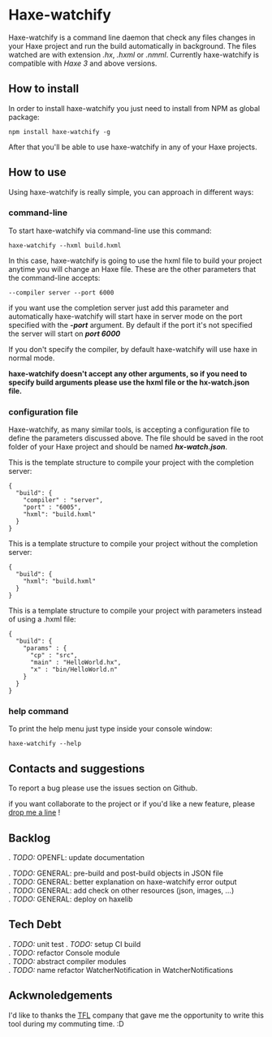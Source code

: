 # Haxe-watchify

Haxe-watchify is a command line daemon that check any files changes in your Haxe project and run the build automatically in background.
The files watched are with extension _.hx_, _.hxml_ or _.nmml_.
Currently haxe-watchify is compatible with _Haxe 3_ and above versions.

## How to install
In order to install haxe-watchify you just need to install from NPM as global package:

```
npm install haxe-watchify -g
```
After that you'll be able to use haxe-watchify in any of your Haxe projects.

## How to use
Using haxe-watchify is really simple, you can approach in different ways:

### command-line
To start haxe-watchify via command-line use this command:

```
haxe-watchify --hxml build.hxml
```

In this case, haxe-watchify is going to use the hxml file to build your project anytime you will change an Haxe file.
These are the other parameters that the command-line accepts:

```
--compiler server --port 6000
```

if you want use the completion server just add this parameter and automatically haxe-watchify will start haxe in server mode on the port specified with the _**-port**_ argument.
By default if the port it's not specified the server will start on _**port 6000**_

If you don't specify the compiler, by default haxe-watchify will use haxe in normal mode.

**haxe-watchify doesn't accept any other arguments, so if you need to specify build arguments please use the hxml file or the hx-watch.json file.**

### configuration file

Haxe-watchify, as many similar tools, is accepting a configuration file to define the parameters discussed above.
The file should be saved in the root folder of your Haxe project and should be named _**hx-watch.json**_.

This is the template structure to compile your project with the completion server:

```
{
  "build": {
    "compiler" : "server",
    "port" : "6005",
    "hxml": "build.hxml"
  }
}

```

This is a template structure to compile your project without the completion server:

```
{
  "build": {
    "hxml": "build.hxml"
  }
}

```

This is a template structure to compile your project with parameters instead of using a .hxml file:

```
{
  "build": {
    "params" : {
      "cp" : "src",
      "main" : "HelloWorld.hx",
      "x" : "bin/HelloWorld.n"
    }
  }
}

```

### help command

To print the help menu just type inside your console window:

```
haxe-watchify --help
```


## Contacts and suggestions

To report a bug please use the issues section on Github.

if you want collaborate to the project or if you'd like a new feature, please [drop me a line](mailto:mezzalab@gmail.com) !

## Backlog

. _TODO:_ OPENFL: update documentation

. _TODO:_ GENERAL: pre-build and post-build objects in JSON file  
. _TODO:_ GENERAL: better explanation on haxe-watchify error output  
. _TODO:_ GENERAL: add check on other resources (json, images, ...)  
. _TODO:_ GENERAL: deploy on haxelib  

## Tech Debt

. _TODO:_ unit test
. _TODO:_ setup CI build  
. _TODO:_ refactor Console module  
. _TODO:_ abstract compiler modules  
. _TODO:_ name refactor WatcherNotification in WatcherNotifications


## Ackwnoledgements

I'd like to thanks the [TFL](http://www.tfl.gov.uk) company that gave me the opportunity to write this tool during my commuting time. :D
